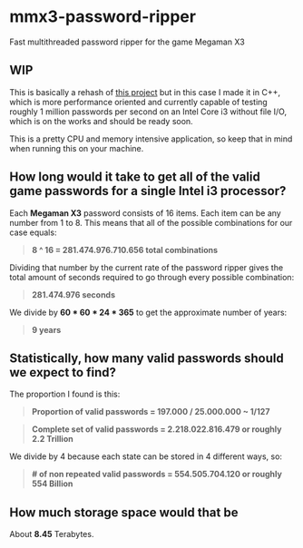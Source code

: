 # mmx3-password-ripper
Fast multithreaded password ripper for the game Megaman X3
 
## WIP
This is basically a rehash of [this project](https://github.com/postcode-x/mmx3-password-generator) but in this case I made it in C++, which is more performance oriented and currently capable of testing roughly 1 million passwords per second on an Intel Core i3 without file I/O, which is on the works and should be ready soon.

This is a pretty CPU and memory intensive application, so keep that in mind when running this on your machine.

## How long would it take to get all of the valid game passwords for a single Intel i3 processor?

Each **Megaman X3** password consists of 16 items. Each item can be any number from  1 to 8. This means that all of the possible combinations for our case equals:

>**8 ^ 16 = 281.474.976.710.656 total combinations**

Dividing that number by the current rate of the password ripper gives the total amount of seconds required to go through every possible combination:

>**281.474.976 seconds** 

We divide by **60 * 60 * 24 * 365** to get the approximate number of years:

>**9 years** 


## Statistically, how many valid passwords should we expect to find?

The proportion I found is this:

>**Proportion of valid passwords = 197.000 / 25.000.000 ~ 1/127**

>**Complete set of valid passwords = 2.218.022.816.479 or roughly 2.2 Trillion**

We divide by 4 because each state can be stored in 4 different ways, so:

>**# of non repeated valid passwords = 554.505.704.120 or roughly 554 Billion**

## How much storage space would that be

About **8.45** Terabytes.